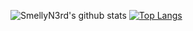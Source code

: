 ![SmellyN3rd's github stats](https://github-readme-stats.vercel.app/api?username=SmellyN3rd)
[![Top Langs](https://github-readme-stats.vercel.app/api/top-langs/?username=SmellyN3rd)](https://github.com/SmellyN3rd/github-readme-stats)
